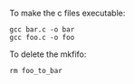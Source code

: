 To make the c files executable:
```
gcc bar.c -o bar
gcc foo.c -o foo
```

To delete the mkfifo:
```
rm foo_to_bar
```

